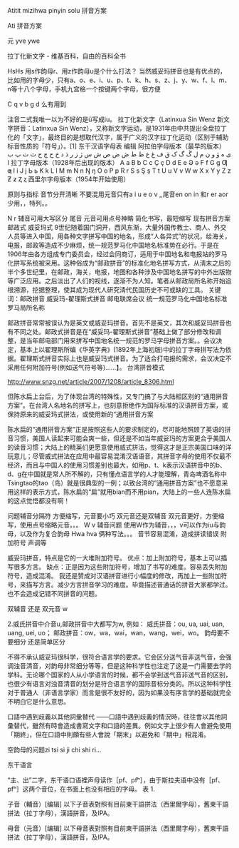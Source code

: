 Atitit mizihwa pinyin solu 拼音方案

Ati 拼音方案

元 yve ywe








拉丁化新文字 - 维基百科，自由的百科全书



HsHs
用s作韵母ɾ、用z作韵母u是个什么打法？
当然威妥玛拼音也是有优点的，比如用的字母少，只有a、o、e、i、u、p、t、k、h、s、z、j、y、w、f、l、m、n等十八个字母，手机九宫格一个按键两个字母，很方便

C q v b g d 么有用到

注音二式我唯一以为不好的是ü写成iu。
拉丁化新文字（Latinxua Sin Wenz
新文字拼音：Latinxua Sin Wenz），又称新文字运动，是1931年由中共提出全盘拉丁化的「文字」，最终目的是想取代汉字，属于广义的汉字拉丁化运动（区别于辅助标音性质的「符号」）。[1]
东干汉语字母表
编辑
阿拉伯字母版本（最早的版本）
ى ه ۋ و ن م ل ڴ گ ک ق ف غ ﻉ ﻅ ﻁ ڞ ﺽ ﺹ ش س ژ ز ر ﺫ د خ ﺡ چ ﺝ ث ﺕ پ ب ا
拉丁字母版本（1928年后出现的版本）
A a B b C c Ç ç D d E e Ə ə F f G g Ƣ ƣ I i J j Ь ь K k L l M m N n
Ŋ ŋ O o P p R r S s Ş ş T t U u V v W w X x Y y Z z Ƶ ƶ Ⱬ ⱬ
西里尔字母版本（1954年开始使用）

原则与指标
音节分开清晰
不要混用元音只有a i u e o v ,,尾音en on in 和r er aor少用，，特列。。

N r 辅音可用大写区分 尾音
元音可用点号神略
简化书写，最短缩写
现有拼音方案  邮政式  威妥玛式
9世纪随着国门洞开，西风东渐，大量外国传教士、商人、外交人员等进入中国，用各种文字拼写中国的地名，形成“人各异式”的状况，给海关，电报，邮政等造成不少麻烦，统一规范罗马化中国地名标准势在必行。于是在1906年由各方组成专门委员会，经过会同商订，适用于中国地名和电报站的罗马化拼写系统被采用。这种俗成为“邮政拼音”的标准化地名拼写方式，从淸末之后的半个多世纪里，在邮政，海关，电报，地图和各种涉及中国地名拼写的中外出版物等广泛应用。之后淡出了人们的视线，逐渐不为人知。笔者从邮政局所名称开始追根溯源，挖据整理，使其成为现代人研究淸代民国历史不可或缺的工具。
关键词：邮政拼音 威妥玛-翟理斯式拼音 邮电联席会议 统一规范罗马化中国地名标准 罗马局所名称



邮政拼音常常被误认为是英文或威妥玛拼音。首先不是英文，其次和威妥玛拼音也有不同之处。邮政式拼音是在“威妥玛-翟理斯式拼音”基础上做了部分修改和调整，是当年邮电部门用来拼写中国地名统一规范的罗马字母拼音方案。。会议决定，基本上以翟理斯所编《华英字典》(1892年上海初版)中的拉丁字母拼写法为依据。翟理斯式拼音实际上也是威妥玛式拼音。为了适合打电报的需求，会议决定不采用任何附加符号(例如送气符号等)……】。 
台湾拼音模式

http://www.snzg.net/article/2007/1208/article_8306.html

但陈水扁上台后，为了体现台湾的特殊性，又专门搞了与大陆相区别的“通用拼音方案”。在台湾人名地名的拼写上，也刻意拒绝作为国际标准的汉语拼音方案，或保持原来的威妥玛式拼法，或使用新的“通用拼音方案

陈水扁的“通用拼音方案”正是按照这些人的要求制定的，尽可能地照顾了英语的拼音习惯，美国人读起来可能会爽一些，但还是不如当年威妥玛的方案更合乎美国人的读音习惯；大陆上的精英们更愿意使用威式拼法，觉得这才是正宗美国口味的洋玩意儿；尽管威式拼法在应用中最容易混淆汉语语音，其拼音字母的使用不仅最不经济，而且与中国人的使用习惯差别也最大，如用p、t、k表示汉语拼音中的b、d、g在中国就是常人所不解的，只有懂点语言学的人才能理解，青岛啤酒名称中Tsingtao的tao（岛）就是很典型的一例；以致台湾的“通用拼音方案”也不愿意采用这样的表示方式，陈水扁的“扁”就用bian而不用pian，大陆上的一些人连陈水扁的这点觉悟都没有啊！


问题辅音分隔符
方便缩写，元音要小巧
双元音还是双辅音
双元音更好，方便缩写，使用点号缩略元音。。。
W v 辅音问题
使用W作为辅音，，，v可以作为iu与韵母，以及作为复合韵母
Hwa  hva  俩种写法。。。
音节容易混淆，造成拼读错误
附加符号 声调等

威妥玛拼音，特点是它的一大堆附加符号。
优点：加上附加符号，基本上可以描写很多方言。
缺点：正是因为这些附加符号，增加了书写的难度。容易丢失附加符号，造成混淆。
我还是赞成对汉语拼音进行小幅度的修改，再加上一些附加符号，来描写方言。减少方言拼音学习的难度。毕竟描述普通话的拼音大家都学过。也不会造成记错不同拼音的问题。


 

双辅音 还是 双元音 w

2.威氏拼音中介音u,邮政拼音中大都写为w, 例如：
威氏拼音：ou, ua, uai, uan, uang, uei, uo；
邮政拼音：ow，wa，wai，wan，wang，wei，wo。
韵母要不要细分  还是简单区分

不得不承认威妥玛很科学，很符合语言学的要求。它会区分送气音非送气音，会强调浊音清音，对韵母非常细分等等，但是这种科学性也注定了这是一门需要去学的学科。无论哪个国家的人从小学语言的时候，都不会学到送气音非送气音的区别，也很少有语言对浊音清音的划分是符合语言学的国际音标分类的。所以这种科学性对于普通人（非语言学家）而言是很不友好的，因为如果没有序言学的基础就完全不明白它是什么意思。

口語中遇到歧義以其他詞彙替代
——口語中遇到歧義的情況時，往往會以其他詞彙替代，雖然有時會造成書寫文字和口語的差異。例如文字上很少有人會避免使用「期終」，但在口語中則頗有些人會說「期末」以避免和「期中」相混淆。


空韵母的问题zi tsi si ji chi shi ri...

 东干语言

“主、出”二字，东干语口语裡声母读作［pf、pfʰ］，由于斯拉夫语中没有［pf、pfʰ］这两个音位，在书面上也没有相应的字母。
表 1.


子音（輔音）[编辑]
以下子音表對照有目前東干語拼法（西里爾字母），舊東干語拼法（拉丁字母），漢語拼音，及IPA。


母音（元音）[编辑]
以下母音表對照有目前東干語拼法（西里爾字母），舊東干語拼法（拉丁字母），漢語拼音，及IPA。

